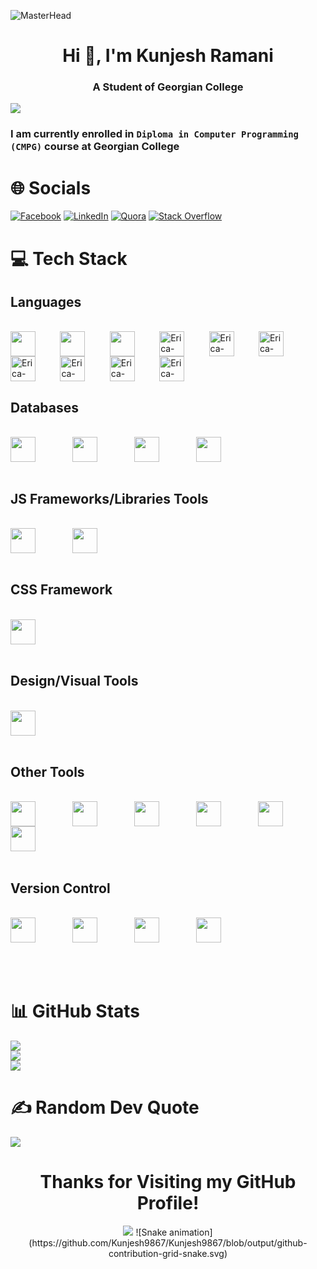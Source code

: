 ![MasterHead](https://user-images.githubusercontent.com/99876749/204871672-98eeac12-1d33-4f4a-9aa3-c0d820b6d942.gif)
<h1 align="center"><b>Hi 👋, I'm Kunjesh Ramani</b></h1>

<h3 align="center"><b>A Student of Georgian College</b></h3>

[![](https://visitcount.itsvg.in/api?id=Kunjesh9867&icon=1&color=5)](https://visitcount.itsvg.in)<br>

### I am currently enrolled in **<code>Diploma in Computer Programming (CMPG)</code>** course at Georgian College

# 🌐 Socials

[![Facebook](https://img.shields.io/badge/Facebook-%231877F2.svg?logo=Facebook&logoColor=white)](https://www.facebook.com/kunjesh.ramani.1) [![LinkedIn](https://img.shields.io/badge/LinkedIn-%230077B5.svg?logo=linkedin&logoColor=white)](https://www.linkedin.com/in/kunjesh-ramani-989a27206/) [![Quora](https://img.shields.io/badge/Quora-%23B92B27.svg?logo=Quora&logoColor=white)](https://www.quora.com/profile/Kunjesh-Ramani-1) [![Stack Overflow](https://img.shields.io/badge/-Stackoverflow-FE7A16?logo=stack-overflow&logoColor=white)](https://stackoverflow.com/users/16986113)

<!--[![Instagram](https://img.shields.io/badge/Instagram-%23E4405F.svg?logo=Instagram&logoColor=white)](https://www.instagram.com/kunjesh_kkr/)-->

# 💻 Tech Stack

## Languages
<div style="display: inline_block"><br>
  <img height="40" align="center" alt="" height="30" width="40" src="https://cdn.jsdelivr.net/gh/devicons/devicon/icons/javascript/javascript-original.svg">
  &nbsp;&nbsp;&nbsp;&nbsp;&nbsp;&nbsp;&nbsp;&nbsp;
  <img height="40" align="center" alt="" height="30" width="40" src="https://cdn.jsdelivr.net/gh/devicons/devicon/icons/java/java-original.svg">
  &nbsp;&nbsp;&nbsp;&nbsp;&nbsp;&nbsp;&nbsp;&nbsp;
  <img height="40" align="center" alt="" height="30" width="40" src="https://cdn.jsdelivr.net/gh/devicons/devicon/icons/markdown/markdown-original.svg">
  &nbsp;&nbsp;&nbsp;&nbsp;&nbsp;&nbsp;&nbsp;&nbsp;
  <img height="40" align="center" alt="Erica-Redux" height="30" width="40" src="https://cdn.jsdelivr.net/gh/devicons/devicon/icons/python/python-original.svg">
  &nbsp;&nbsp;&nbsp;&nbsp;&nbsp;&nbsp;&nbsp;&nbsp;
  <img height="40" align="center" alt="Erica-HTML" height="30" width="40" src="https://cdn.jsdelivr.net/gh/devicons/devicon/icons/html5/html5-original.svg">
  &nbsp;&nbsp;&nbsp;&nbsp;&nbsp;&nbsp;&nbsp;&nbsp;
  <img height="40" align="center" alt="Erica-CSS" height="30" width="40" src="https://cdn.jsdelivr.net/gh/devicons/devicon/icons/php/php-original.svg">
  &nbsp;&nbsp;&nbsp;&nbsp;&nbsp;&nbsp;&nbsp;&nbsp;
  <img height="40" align="center" alt="Erica-CSS" height="30" width="40" src="https://cdn.jsdelivr.net/gh/devicons/devicon/icons/csharp/csharp-original.svg">
  &nbsp;&nbsp;&nbsp;&nbsp;&nbsp;&nbsp;&nbsp;&nbsp;
  <img height="40" align="center" alt="Erica-CSS" height="30" width="40" src="https://cdn.jsdelivr.net/gh/devicons/devicon/icons/dotnetcore/dotnetcore-original.svg">
  &nbsp;&nbsp;&nbsp;&nbsp;&nbsp;&nbsp;&nbsp;&nbsp;
  <img height="40" align="center" alt="Erica-CSS" height="30" width="40" src="https://cdn.jsdelivr.net/gh/devicons/devicon/icons/arduino/arduino-original-wordmark.svg">
  &nbsp;&nbsp;&nbsp;&nbsp;&nbsp;&nbsp;&nbsp;&nbsp;
  <img height="40" align="center" alt="Erica-CSS" height="30" width="40" src="https://cdn.jsdelivr.net/gh/devicons/devicon/icons/docker/docker-plain.svg">
</div>

## Databases
<div style="display: inline_block"><br>
  <img height="40" align="center" alt="" height="30" width="40" src="https://cdn.jsdelivr.net/gh/devicons/devicon/icons/mysql/mysql-original-wordmark.svg" />
  &nbsp;&nbsp;&nbsp;&nbsp;&nbsp;&nbsp;&nbsp;&nbsp;&nbsp;&nbsp;&nbsp;&nbsp;&nbsp;
  <img height="40" align="center" alt="" height="30" width="40" src="https://cdn.jsdelivr.net/gh/devicons/devicon/icons/sqlite/sqlite-original-wordmark.svg">
  &nbsp;&nbsp;&nbsp;&nbsp;&nbsp;&nbsp;&nbsp;&nbsp;&nbsp;&nbsp;&nbsp;&nbsp;&nbsp;
  <img height="40" align="center" alt="" height="30" width="40" src="https://cdn.jsdelivr.net/gh/devicons/devicon/icons/firebase/firebase-plain-wordmark.svg">
  &nbsp;&nbsp;&nbsp;&nbsp;&nbsp;&nbsp;&nbsp;&nbsp;&nbsp;&nbsp;&nbsp;&nbsp;&nbsp;
  <img height="40" align="center" alt="" height="30" width="40" src="https://cdn.jsdelivr.net/gh/devicons/devicon/icons/microsoftsqlserver/microsoftsqlserver-plain-wordmark.svg">
</div><br>

## JS Frameworks/Libraries Tools
<div style="display: inline_block"><br>
  <img height="40" align="center" alt="" height="30" width="40" src="https://cdn.jsdelivr.net/gh/devicons/devicon/icons/nodejs/nodejs-original.svg" />
    &nbsp;&nbsp;&nbsp;&nbsp;&nbsp;&nbsp;&nbsp;&nbsp;&nbsp;&nbsp;&nbsp;&nbsp;&nbsp;
  <img height="40" align="center" alt="" height="30" width="40" src="https://cdn.jsdelivr.net/gh/devicons/devicon/icons/babel/babel-original.svg" />
</div><br>

## CSS Framework
<div style="display: inline_block"><br>
  <img height="40" align="center" alt="" height="30" width="40" src="https://cdn.jsdelivr.net/gh/devicons/devicon/icons/bootstrap/bootstrap-original.svg" />
</div><br>

## Design/Visual Tools
<div style="display: inline_block"><br>
  <img height="40" align="center" alt="" height="30" width="40" src="https://cdn.jsdelivr.net/gh/devicons/devicon/icons/canva/canva-original.svg" />
</div><br>

## Other Tools
<div style="display: inline_block"><br>
  <img height="40" align="center" alt="" height="30" width="40" src="https://cdn.jsdelivr.net/gh/devicons/devicon/icons/vscode/vscode-original.svg" />
  &nbsp;&nbsp;&nbsp;&nbsp;&nbsp;&nbsp;&nbsp;&nbsp;&nbsp;&nbsp;&nbsp;&nbsp;&nbsp;
  <img height="40" align="center" alt="" height="30" width="40" src="https://cdn.jsdelivr.net/gh/devicons/devicon/icons/visualstudio/visualstudio-plain.svg" />
  &nbsp;&nbsp;&nbsp;&nbsp;&nbsp;&nbsp;&nbsp;&nbsp;&nbsp;&nbsp;&nbsp;&nbsp;&nbsp;
  <img height="40" align="center" alt="" height="30" width="40" src="https://cdn.jsdelivr.net/gh/devicons/devicon/icons/jetbrains/jetbrains-original.svg" />
  &nbsp;&nbsp;&nbsp;&nbsp;&nbsp;&nbsp;&nbsp;&nbsp;&nbsp;&nbsp;&nbsp;&nbsp;&nbsp;
  <img height="40" align="center" alt="" height="30" width="40" src="https://cdn.jsdelivr.net/gh/devicons/devicon/icons/atom/atom-original.svg" />
  &nbsp;&nbsp;&nbsp;&nbsp;&nbsp;&nbsp;&nbsp;&nbsp;&nbsp;&nbsp;&nbsp;&nbsp;&nbsp;
  <img height="40" align="center" alt="" height="30" width="40" src="https://cdn.jsdelivr.net/gh/devicons/devicon/icons/filezilla/filezilla-plain.svg" />
  &nbsp;&nbsp;&nbsp;&nbsp;&nbsp;&nbsp;&nbsp;&nbsp;&nbsp;&nbsp;&nbsp;&nbsp;&nbsp;
  <img height="40" align="center" alt="" height="30" width="40" src="https://cdn.jsdelivr.net/gh/devicons/devicon/icons/slack/slack-original.svg" />
  &nbsp;&nbsp;&nbsp;&nbsp;&nbsp;&nbsp;&nbsp;&nbsp;&nbsp;&nbsp;&nbsp;&nbsp;&nbsp;
</div><br>

## Version Control
<div style="display: inline_block"><br>
  <img height="40" align="center" alt="" height="30" width="40" src="https://cdn.jsdelivr.net/gh/devicons/devicon/icons/git/git-original.svg" />  
  &nbsp;&nbsp;&nbsp;&nbsp;&nbsp;&nbsp;&nbsp;&nbsp;&nbsp;&nbsp;&nbsp;&nbsp;&nbsp;
  <img height="40" align="center" alt="" height="30" width="40" src="https://cdn.jsdelivr.net/gh/devicons/devicon/icons/github/github-original.svg" />  
  &nbsp;&nbsp;&nbsp;&nbsp;&nbsp;&nbsp;&nbsp;&nbsp;&nbsp;&nbsp;&nbsp;&nbsp;&nbsp;
  <img height="40" align="center" alt="" height="30" width="40" src="https://cdn.jsdelivr.net/gh/devicons/devicon/icons/gitlab/gitlab-original.svg" />  
  &nbsp;&nbsp;&nbsp;&nbsp;&nbsp;&nbsp;&nbsp;&nbsp;&nbsp;&nbsp;&nbsp;&nbsp;&nbsp;
  <img height="40" align="center" alt="" height="30" width="40" src="https://cdn.jsdelivr.net/gh/devicons/devicon/icons/bitbucket/bitbucket-original.svg" />  
  &nbsp;&nbsp;&nbsp;&nbsp;&nbsp;&nbsp;&nbsp;&nbsp;&nbsp;&nbsp;&nbsp;&nbsp;&nbsp;
</div><br><br><br>

# 📊 GitHub Stats

![](https://github-readme-stats.vercel.app/api?username=Kunjesh9867&theme=radical&hide_border=true&include_all_commits=true&count_private=true)<br/>
![](https://github-readme-streak-stats.herokuapp.com/?user=Kunjesh9867&theme=radical&hide_border=true)<br>
![](https://github-readme-stats.vercel.app/api/top-langs/?username=Kunjesh9867&theme=radical&hide_border=true&include_all_commits=false&count_private=false&layout=compact)

# ✍️ Random Dev Quote

![](https://quotes-github-readme.vercel.app/api?type=vertical&theme=radical)

<h1 align="center">Thanks for Visiting my GitHub Profile!</h1>
<p align="center">
<img src="https://github.com/Kunjesh9867/Kunjesh9867/blob/output/github-contribution-grid-snake.gif">
![Snake animation](https://github.com/Kunjesh9867/Kunjesh9867/blob/output/github-contribution-grid-snake.svg)
</p>
